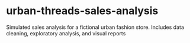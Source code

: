 # urban-threads-sales-analysis
Simulated sales analysis for a fictional urban fashion store. Includes data cleaning, exploratory analysis, and visual reports
